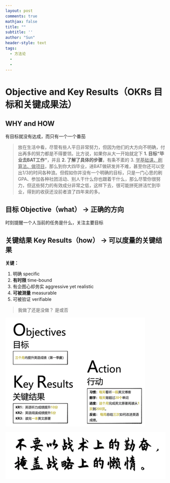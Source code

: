 ```yaml
---
layout: post
comments: true
mathjax: false
title: ""
subtitle: ''
author: "Sun"
header-style: text
tags:
  - 方法论
  - 
  - 
---
```


# Objective and Key Results（OKRs 目标和关键成果法）

## WHY and HOW

有目标就没有达成，而只有一个一个番茄

> 放在生活中看，尽管有些人平日非常努力，但因为他们的大方向不明确，付出再多的努力都是不得要领。比方说，如果你从大一开始就定下 **1. 目标“毕业去BAT工作“**，并且 **2. 了解了具体的步骤**，有条不紊的 3. <u>学基础课、刷算法、做项目</u>，那么到你大四毕业，进BAT做研发并不难，甚至你还可以空出1/3的时间各种浪。但假如你并没有一个明确的目标，只是一门心思的刷GPA、参加各种社团活动、别人干什么你也跟着干什么，那么尽管你很努力，但这些努力的有效成分非常之低，这样下去，很可能拼死拼活忙到毕业，得到的收获还没前者浪了四年来的多。

## 目标 Objective（what） → 正确的方向

时刻提醒一个人当前的任务是什么，关注主要目标

## 关键结果 Key Results（how） → 可以度量的关键结果

**关键：**

1. 明确 specific
2. **有时限** time-bound
3. 有企图心却务实 aggressive yet realistic
4. **可被测量** measurable
5. 可被验证 verifiable

> 我做了还是没做？ 是或否

<img src="/img/in-post/20_07/image-20200717020417318.png" alt="image-20200717020417318" style="zoom:50%;" />





![image-20200717022240915](/img/in-post/20_07/image-20200717022240915.png)















